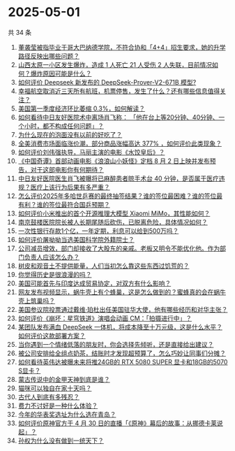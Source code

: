 # 2025-05-01

共 34 条

<!-- BEGIN -->
<!-- 最后更新时间 Thu May 01 2025 02:43:02 GMT+0800 (China Standard Time) -->

1. [董袭莹被指毕业于哥大巴纳德学院，不符合协和「4+4」招生要求，她的升学路径反映出哪些问题？](https://www.zhihu.com/search?q=https%3A%2F%2Fapi.zhihu.com%2Fquestions%2F1900905146491299642)
1. [山西太原一小区发生爆炸，造成 1 人死亡 21 人受伤 2 人失联，目前情况如何？爆炸原因可能是什么？](https://www.zhihu.com/search?q=https%3A%2F%2Fapi.zhihu.com%2Fquestions%2F1900920733963613260)
1. [如何评价 Deepseek 新发布的 DeepSeek-Prover-V2-671B 模型?](https://www.zhihu.com/search?q=https%3A%2F%2Fapi.zhihu.com%2Fquestions%2F1900955534003254030)
1. [幸福航空取消近三天所有航班，机票停售，发生了什么？还有哪些信息值得关注？](https://www.zhihu.com/search?q=https%3A%2F%2Fapi.zhihu.com%2Fquestions%2F1900131955191837875)
1. [美国第一季度经济环比萎缩 0.3%，如何解读？](https://www.zhihu.com/search?q=https%3A%2F%2Fapi.zhihu.com%2Fquestions%2F1901011957265437697)
1. [如何看待中日友好医院术中离场肖飞称： 「他在台上等20分钟、40分钟、一个小时，都不构成任何问题」？](https://www.zhihu.com/search?q=https%3A%2F%2Fapi.zhihu.com%2Fquestions%2F1900492851256759240)
1. [为什么现在的泡面没有以前的好吃了？](https://www.zhihu.com/search?q=https%3A%2F%2Fapi.zhihu.com%2Fquestions%2F1899239046363983992)
1. [全美消费市场面临涨价潮，部分商品涨幅高达 377% ，如何评价此类现象？](https://www.zhihu.com/search?q=https%3A%2F%2Fapi.zhihu.com%2Fquestions%2F1900505698959356702)
1. [如何评价刘伟强执导，马丽主演的电影《水饺皇后》？](https://www.zhihu.com/search?q=https%3A%2F%2Fapi.zhihu.com%2Fquestions%2F1899923012540654565)
1. [《中国奇谭》首部动画电影《浪浪山小妖怪》定档 8 月 2 日上映并发布预告，对于这部电影你有何期待？](https://www.zhihu.com/search?q=https%3A%2F%2Fapi.zhihu.com%2Fquestions%2F1900497094818625419)
1. [中日友好医院医生肖飞被曝将已麻醉患者晾手术台 40 分钟，是否属于医疗违规？医疗上该行为后果有多严重？](https://www.zhihu.com/search?q=https%3A%2F%2Fapi.zhihu.com%2Fquestions%2F1900658667176555321)
1. [怎么评价2025年多哈世乒赛的最终抽签结果？谁的签位最困难？谁的签位最有利？谁的签位最符合国乒预期？](https://www.zhihu.com/search?q=https%3A%2F%2Fapi.zhihu.com%2Fquestions%2F1900266719743836549)
1. [如何评价小米推出的首个开源推理大模型 Xiaomi MiMo，其性能如何？](https://www.zhihu.com/search?q=https%3A%2F%2Fapi.zhihu.com%2Fquestions%2F1900867270374331919)
1. [南京鼓楼医院院长被人长期尾随后砍伤，已脱离危险，具体情况如何？](https://www.zhihu.com/search?q=https%3A%2F%2Fapi.zhihu.com%2Fquestions%2F1901010894688837686)
1. [一次性银行存款1个亿，一年定期，利息可以给到500万吗？](https://www.zhihu.com/search?q=https%3A%2F%2Fapi.zhihu.com%2Fquestions%2F624105130)
1. [如何评价屠呦呦当选美国科学院外籍院士？](https://www.zhihu.com/search?q=https%3A%2F%2Fapi.zhihu.com%2Fquestions%2F1900830315653621293)
1. [公司减员增效，部门却接收了大股东的亲戚。老板又明令不能优化他。作为部门负责人应该怎么办？](https://www.zhihu.com/search?q=https%3A%2F%2Fapi.zhihu.com%2Fquestions%2F1893327403553624264)
1. [树皮和观音土不提供能量，人们当初怎么靠这些东西过饥荒的？](https://www.zhihu.com/search?q=https%3A%2F%2Fapi.zhihu.com%2Fquestions%2F1899425269565075848)
1. [你觉得历史是很浪漫的吗？](https://www.zhihu.com/search?q=https%3A%2F%2Fapi.zhihu.com%2Fquestions%2F312938407)
1. [美国可能首先与印度达成贸易协定，对双方有什么影响？](https://www.zhihu.com/search?q=https%3A%2F%2Fapi.zhihu.com%2Fquestions%2F1900511300506859103)
1. [网友发布视频显示，蜗牛壳上有个蜂巢，这是怎么做到的？蜜蜂真的会在蜗牛壳上筑巢吗？](https://www.zhihu.com/search?q=https%3A%2F%2Fapi.zhihu.com%2Fquestions%2F1899937912822396068)
1. [美国参议院投票通过戴维·珀杜出任美国驻华大使，他有哪些经历和对华主张？](https://www.zhihu.com/search?q=https%3A%2F%2Fapi.zhihu.com%2Fquestions%2F1900813563024597941)
1. [如何评价《崩坏：星穹铁道》演唱会动画 CM：「拍摄进行中」？](https://www.zhihu.com/search?q=https%3A%2F%2Fapi.zhihu.com%2Fquestions%2F1900625386414539315)
1. [某团队发布满血 DeepSeek 一体机，将成本降至十万元级，这是什么水平？如何评价这款部署方案？](https://www.zhihu.com/search?q=https%3A%2F%2Fapi.zhihu.com%2Fquestions%2F1900593090668000911)
1. [当你遇到一个情绪低落的朋友时，你会选择先倾听，还是直接给出建议？](https://www.zhihu.com/search?q=https%3A%2F%2Fapi.zhihu.com%2Fquestions%2F1889949311007192719)
1. [被公司安排给全组点奶茶，结账时才发现超预算了，怎么巧妙让同事们分摊？](https://www.zhihu.com/search?q=https%3A%2F%2Fapi.zhihu.com%2Fquestions%2F15558462356)
1. [如何看待英伟达被曝未来将推24GB的 RTX 5080 SUPER 显卡和18GB的5070 S显卡？](https://www.zhihu.com/search?q=https%3A%2F%2Fapi.zhihu.com%2Fquestions%2F1900159956688283003)
1. [蒙古传说中的金甲天神到底是谁？](https://www.zhihu.com/search?q=https%3A%2F%2Fapi.zhihu.com%2Fquestions%2F14284371741)
1. [猫咪可以独自在家十天吗？](https://www.zhihu.com/search?q=https%3A%2F%2Fapi.zhihu.com%2Fquestions%2F442448678)
1. [古代人到底有多残忍？](https://www.zhihu.com/search?q=https%3A%2F%2Fapi.zhihu.com%2Fquestions%2F65105151)
1. [费力不讨好是一种什么体验？](https://www.zhihu.com/search?q=https%3A%2F%2Fapi.zhihu.com%2Fquestions%2F31507843)
1. [今年的华表奖选址为什么选在青岛？](https://www.zhihu.com/search?q=https%3A%2F%2Fapi.zhihu.com%2Fquestions%2F1898980897258202693)
1. [如何评价原神官方于 4 月 30 日的直播「《原神》幕后的故事：从挪德卡莱说起」？](https://www.zhihu.com/search?q=https%3A%2F%2Fapi.zhihu.com%2Fquestions%2F1900889755295655267)
1. [孙权为什么没有做到一统天下？](https://www.zhihu.com/search?q=https%3A%2F%2Fapi.zhihu.com%2Fquestions%2F661067710)

<!-- END -->
